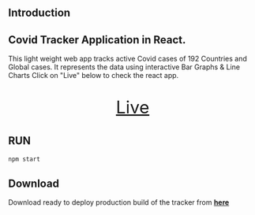 
## Introduction
Covid Tracker Application in React.
---
This light weight web app tracks active Covid cases of 192 Countries and Global cases. It represents the data using interactive Bar Graphs & Line Charts
Click on "Live" below to check the react app.

<p style="text-align: center; font-size:35px"><a href="https://corona-watch.netlify.app/">Live</a></p>



## RUN
```bash 
npm start
```

## Download

Download ready to deploy production build of the tracker from **[here](https://github.com/dh00mk3tu/covid-tracker/releases/download/releasev1/releasev1.zip)**
